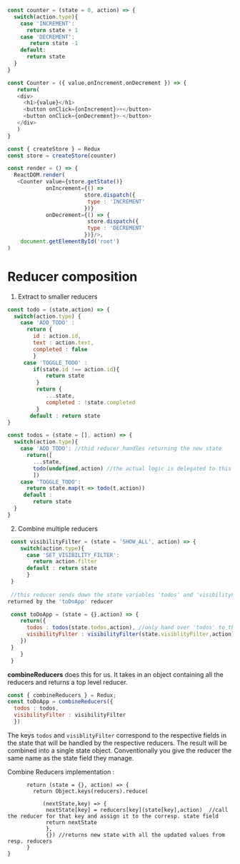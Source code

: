 ```javascript
const counter = (state = 0, action) => {
  switch(action.type){
    case 'INCREMENT':
      return state + 1
    case 'DECREMENT':
       return state -1
    default:
      return state
  }
}

const Counter = ({ value,onIncrement,onDecrement }) => {
   return(
   <div>
     <h1>{value}</h1>
     <button onClick={onIncrement}>+</button>
     <button onClick={onDecrement}>-</button>
   </div>
   )
}

const { createStore } = Redux
const store = createStore(counter)

const render = () => {
  ReactDOM.render(
   <Counter value={store.getState()} 
            onIncrement={() =>
                        store.dispatch({
                         type : 'INCREMENT'
                        })}
            onDecrement={() => {
                         store.dispatch({
                         type : 'DECREMENT'
                        })}/>,
    document.getElementById('root')
)
```
# Reducer composition
1. Extract to smaller reducers

```javascript
const todo = (state,action) => {
  switch(action.type) {
    case 'ADD_TODO' :
      return {
        id : action.id,
        text : action.text,
        completed : false
        }
     case 'TOGGLE_TODO' :
        if(state.id !== action.id){
            return state
         }
         return {
            ...state,
            completed : !state.completed
         }
       default : return state
}

const todos = (state = [], action) => {
  switch(action.type){
    case 'ADD_TODO': //thid reducer handles returning the new state
      return([
        ...state,
        todo(undefined,action) //the actual logic is delegated to this reducer
        ])
    case 'TOGGLE_TODO':
      return state.map(t => todo(t,action))
     default : 
        return state
  }
}
```
2. Combine multiple reducers
```javascript
 const visibilityFilter = (state = 'SHOW_ALL', action) => {
    switch(action.type){
      case 'SET_VISIBILITY_FILTER':
        return action.filter
      default : return state
      }
 }
 
 //this reducer sends down the state variables 'todos' and 'visibilityFilter' to reducers 'todos' and 'visibilityFilter' respectively, these return the updated values of 'todos' and 'visibilityFilter' and the resulting updated state object is 
returned by the 'toDoApp' reducer

 const toDoApp = (state = {},action) => {
    return({
      todos : todos(state.todos,action), //only hand over 'todos' to this reducer
      visibilityFilter : visibilityFilter(state.visiblityFilter,action)
    })
 }
    }
 }
```
<strong>combineReducers</strong> does this for us. It takes in an object containing all the reducers and returns a top level reducer.
```javascript
const { combineReducers } = Redux;
const toDoApp = combineReducers({
  todos : todos,
  visibilityFilter : visibilityFilter
  })  
```
The keys `todos` and `visiblityFilter` correspond to the respective fields in the state that will be handled by the respective reducers. The result will be combined into a single state object. Conventionally you give the reducer the same name as the state field they manage.

Combine Reducers implementation : 
``` cosnt combineReducers = (reducers) => {
      return (state = {}, action) => {
        return Object.keys(reducers).reduce(
           
           (nextState,key) => {
            nextState[key] = reducers[key](state[key],action)  //call the reducer for that key and assign it to the corresp. state field         
            return nextState
            },
            {}) //returns new state with all the updated values from resp. reducers
      }
}
```



